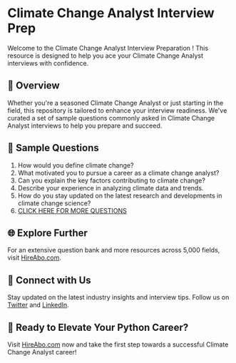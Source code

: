 # Climate Change Analyst Interview Prep

Welcome to the Climate Change Analyst Interview Preparation ! This resource is designed to help you ace your Climate Change Analyst interviews with confidence.

## 🚀 Overview

Whether you're a seasoned Climate Change Analyst or just starting in the field, this repository is tailored to enhance your interview readiness. We've curated a set of sample questions commonly asked in Climate Change Analyst interviews to help you prepare and succeed.

## 📝 Sample Questions

1. How would you define climate change?
2. What motivated you to pursue a career as a climate change analyst?
3. Can you explain the key factors contributing to climate change?
4. Describe your experience in analyzing climate data and trends.
5. How do you stay updated on the latest research and developments in climate change science?
6. [CLICK HERE FOR MORE QUESTIONS](https://hireabo.com/job/10_1_41/Climate%20Change%20Analyst)

## 🌐 Explore Further

For an extensive question bank and more resources across 5,000 fields, visit [HireAbo.com](https://www.hireabo.com).

## 📱 Connect with Us

Stay updated on the latest industry insights and interview tips. Follow us on [Twitter](https://twitter.com/hireabo) and [LinkedIn](https://www.linkedin.com/in/hire-abo-3609972a8/).

## 🚀 Ready to Elevate Your Python Career?

Visit [HireAbo.com](https://www.hireabo.com) now and take the first step towards a successful Climate Change Analyst career!